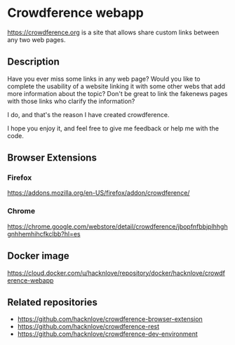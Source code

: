 # Crowdference webapp

https://crowdference.org is a site that allows share custom links between any two web pages.

## Description
Have you ever miss some links in any web page?
Would you like to complete the usability of a website linking it with some other webs that add more information about the topic?
Don't be great to link the fakenews pages with those links who clarify the information?

I do, and that's the reason I have created crowdference.

I hope you enjoy it, and feel free to give me feedback or help me with the code.


## Browser Extensions
### Firefox
https://addons.mozilla.org/en-US/firefox/addon/crowdference/

### Chrome
https://chrome.google.com/webstore/detail/crowdference/jbopfnfbbjplhhghgnhhemhihcfkclbb?hl=es

## Docker image
https://cloud.docker.com/u/hacknlove/repository/docker/hacknlove/crowdference-webapp

## Related repositories
* https://github.com/hacknlove/crowdference-browser-extension
* https://github.com/hacknlove/crowdference-rest
* https://github.com/hacknlove/crowdference-dev-environment
